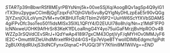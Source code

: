 $START$p39nBbwrRSf8MEyrPBYsNmj5k+00xeSSjXq/AoogBQv1agSp4Q9yIG1rTX3tru2pygwCClmBjQgTzqxFd7OjhGVbi5vu8yQYlgNyDHLzpEaE5r90vQGg3jYZxnjOULoVym2VM+nv0KBHUlToR/Tblm2V6P2+UuHW6ScYfXVbSDAMS4giFPvDfc3soTeo5011idsMISx35lXL1QFtY4/D2EUUl78o8h/q/Nn+z1MdF1FP0IcNNxweUOHK9AfHrSr83KeK1fDLoaRngG4Y4yo75uiGaFMrzjBvHpROOv4BWZZp3rSQVdCEvSRrJ+lQdYwAp4189l7gxCM43OptjVyF/qMYHOv0MMJyF6lE2C+OmuttWZleUihdMIrxelfRH2d4rGS+Ep7eVpeBTYwoIlDIMbEdgmcfgjPdt2gBUXfdjdRUxjS3ldNCFynxGlqnaC+PUGQ/3FY7Kfiini9M1WiIVg==$END$